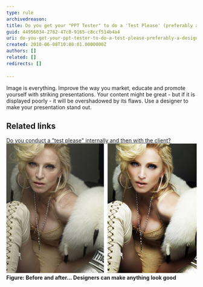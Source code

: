 ```yaml
---
type: rule
archivedreason: 
title: Do you get your "PPT Tester" to do a 'Test Please' (preferably a designer)?
guid: 44956034-2782-47c8-9165-c8ccf514b4a4
uri: do-you-get-your-ppt-tester-to-do-a-test-please-preferably-a-designer
created: 2010-06-08T10:08:01.0000000Z
authors: []
related: []
redirects: []

---
```


Image is everything. Improve the way you market, educate and promote yourself with striking presentations. Your content might be great - but if it is displayed poorly - it will be overshadowed by its flaws. Use a designer to make your presentation stand out.   
<!--endintro-->

## Related links

[Do you conduct a "test please" internally and then with the client?](/conduct-a-test-please-internally-and-then-with-the-client)
![](before_after.jpg)**Figure: Before and after... Designers can make anything look good**

